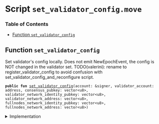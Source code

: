 
<a name="SCRIPT"></a>

# Script `set_validator_config.move`

### Table of Contents

-  [Function `set_validator_config`](#SCRIPT_set_validator_config)



<a name="SCRIPT_set_validator_config"></a>

## Function `set_validator_config`

Set validator's config locally.
Does not emit NewEpochEvent, the config is NOT changed in the validator set.
TODO(valerini): rename to register_validator_config to avoid confusion with
set_validator_config_and_reconfigure script.


<pre><code><b>public</b> <b>fun</b> <a href="#SCRIPT_set_validator_config">set_validator_config</a>(account: &signer, validator_account: address, consensus_pubkey: vector&lt;u8&gt;, validator_network_identity_pubkey: vector&lt;u8&gt;, validator_network_address: vector&lt;u8&gt;, fullnodes_network_identity_pubkey: vector&lt;u8&gt;, fullnodes_network_address: vector&lt;u8&gt;)
</code></pre>



<details>
<summary>Implementation</summary>


<pre><code><b>fun</b> <a href="#SCRIPT_set_validator_config">set_validator_config</a>(
    account: &signer,
    validator_account: address,
    consensus_pubkey: vector&lt;u8&gt;,
    validator_network_identity_pubkey: vector&lt;u8&gt;,
    validator_network_address: vector&lt;u8&gt;,
    fullnodes_network_identity_pubkey: vector&lt;u8&gt;,
    fullnodes_network_address: vector&lt;u8&gt;,
) {
    <a href="../../modules/doc/ValidatorConfig.md#0x1_ValidatorConfig_set_config">ValidatorConfig::set_config</a>(
        account,
        validator_account,
        consensus_pubkey,
        validator_network_identity_pubkey,
        validator_network_address,
        fullnodes_network_identity_pubkey,
        fullnodes_network_address
    );
 }
</code></pre>



</details>
